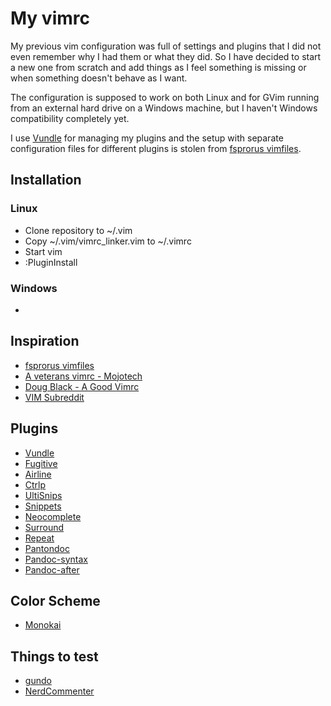 # My vimrc
My previous vim configuration was full of settings and plugins that I did not
even remember why I had them or what they did. So I have decided to start a new
one from scratch and add things as I feel something is missing or when
something doesn't behave as I want.

The configuration is supposed to work on both Linux and for GVim running from
an external hard drive on a Windows machine, but I haven't Windows compatibility
completely yet. 

I use [Vundle] for managing my plugins and the setup with separate
configuration files for different plugins is stolen from [fsprorus vimfiles].

## Installation 
### Linux

 - Clone repository to ~/.vim
 - Copy ~/.vim/vimrc\_linker.vim to ~/.vimrc
 - Start vim
 - :PluginInstall

### Windows

 - 

## Inspiration

 - [fsprorus vimfiles]
 - [A veterans vimrc - Mojotech]
 - [Doug Black - A Good Vimrc]
 - [VIM Subreddit]

## Plugins

 - [Vundle]
 - [Fugitive]
 - [Airline]
 - [Ctrlp]
 - [UltiSnips]
 - [Snippets]
 - [Neocomplete]
 - [Surround]
 - [Repeat]
 - [Pantondoc]
 - [Pandoc-syntax]
 - [Pandoc-after]

## Color Scheme

 - [Monokai]

## Things to test

 - [gundo]
 - [NerdCommenter]

[fsprorus vimfiles]: https://github.com/fsproru/vimfiles
[A veterans vimrc - Mojotech]: http://blog.mojotech.com/a-veterans-vimrc/
[Doug Black - A Good Vimrc]: http://dougblack.io/words/a-good-vimrc.html#fold
[VIM Subreddit]: http://www.reddit.com/r/vim

[Monokai]: https://github.com/lsdr/monokai

[Vundle]: https://github.com/gmarik/vundle
[Fugitive]: https://github.com/tpope/vim-fugitive
[Airline]: https://github.com/bling/vim-airline
[Ctrlp]: https://github.com/kien/ctrlp.vim
[UltiSnips]: https://github.com/SirVer/ultisnips.git
[Snippets]: https://github.com/honza/vim-snippets.git
[Neocomplete]: https://github.com/Shougo/neocomplete.vim
[Surround]: https://github.com/tpope/vim-surround
[Repeat]: https://github.com/tpope/vim-repeat
[Pantondoc]: https://github.com/vim-pandoc/vim-pantondoc
[Pandoc-syntax]: https://github.com/vim-pandoc/vim-pandoc-syntax
[Pandoc-after]: https://github.com/vim-pandoc/vim-pandoc-after

[gundo]: http://sjl.bitbucket.org/gundo.vim/
[NerdCommenter]: https://github.com/scrooloose/nerdcommenter
